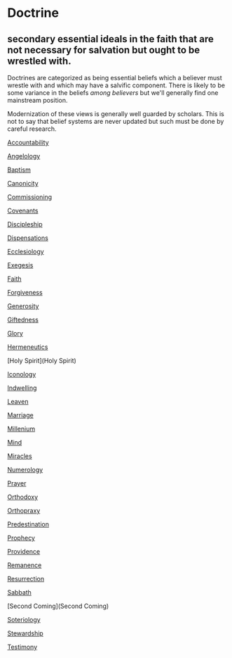 # Doctrine
## secondary essential ideals in the faith that are not necessary for salvation but ought to be wrestled with.

Doctrines are categorized as being essential beliefs which a believer must wrestle with and which may have a salvific component.
There is likely to be some variance in the beliefs _among believers_ but we'll generally find one mainstream position.

Modernization of these views is generally well guarded by scholars.
This is not to say that belief systems are never updated but such must be done by careful research.

[Accountability](Accountability)

[Angelology](Angelology)

[Baptism](Baptism)

[Canonicity](Canonicity)

[Commissioning](Commissioning)

[Covenants](Covenants)

[Discipleship](Discipleship)

[Dispensations](Dispensations)

[Ecclesiology](Ecclesiology)

[Exegesis](Exegesis)

[Faith](Faith)

[Forgiveness](Forgiveness)

[Generosity](Generosity)

[Giftedness](Giftedness)

[Glory](Glory)

[Hermeneutics](Hermeneutics)

[Holy Spirit](Holy Spirit)

[Iconology](Iconology)

[Indwelling](Indwelling)

[Leaven](Leaven)

[Marriage](Marriage)

[Millenium](Millenium)

[Mind](Mind)

[Miracles](Miracles)

[Numerology](Numerology)

[Prayer](Prayer)

[Orthodoxy](Orthodoxy)

[Orthopraxy](Orthopraxy)

[Predestination](Predestination)

[Prophecy](Prophecy)

[Providence](Providence)

[Remanence](Remanence)

[Resurrection](Resurrection)

[Sabbath](Sabbath)

[Second Coming](Second Coming)

[Soteriology](Soteriology)

[Stewardship](Stewardship)

[Testimony](Testimony)
